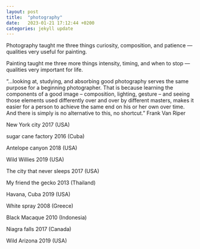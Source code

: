 ```yaml
---
layout: post
title:  "photography"
date:   2023-01-21 17:12:44 +0200
categories: jekyll update
---
```


Photography taught me three things
curiosity, composition, and patience
 — qualities very useful for painting.  

Painting taught me three more things
intensity, timing, and when to stop
 — qualities very important for life.  


 “…looking at, studying, and absorbing good photography serves the same purpose for a beginning photographer. That is because learning the components of a good image – composition, lighting, gesture – and seeing those elements used differently over and over by different masters, makes it easier for a person to achieve the same end on his or her own over time. And there is simply is no alternative to this, no shortcut.”
 Frank Van Riper




New York city 2017 (USA)



sugar cane factory 2016 (Cuba)



Antelope canyon 2018 (USA)



Wild Willies 2019 (USA)



The city that never sleeps 2017 (USA)



My friend the gecko 2013 (Thailand)



Havana, Cuba 2019 (USA)



White spray 2008 (Greece)



Black Macaque 2010 (Indonesia)



Niagra falls 2017 (Canada)



Wild Arizona 2019 (USA)
